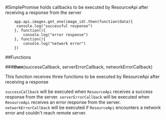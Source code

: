 #SimplePromise holds callbacks to be executed by ResourceApi after receiving a response from the server

 

        app.api.images.get_one(image_id).then(function(data){
         console.log("successful response")
	    }, function(){
		    console.log("error response")
	    }, function(){
		    console.log("network error")
	    })
        
##Functions
 
###**then**(successCallback, serverErrorCallback, networkErrorCallback)

This function receives three functions to be executed by ResourceApi after receiving a response
    
`successCallback` will be executed when `ResourceApi` receives a success response from the server. `serverErrorCallback` will be executed when `ResourceApi` receives an error response from the server. `networkErrorCallback` will be executed if `ResourceApi` encounters a network error and couldn't reach remote server.